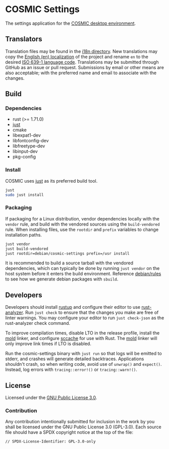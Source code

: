 # COSMIC Settings

The settings application for the [COSMIC desktop environment][cosmic-epoch].

## Translators

Translation files may be found in the [i18n directory](./i18n). New translations may copy the [English (en) localization](./i18n/en) of the project and rename `en` to the desired [ISO 639-1 language code][iso-codes]. Translations may be submitted through GitHub as an issue or pull request. Submissions by email or other means are also acceptable; with the preferred name and email to associate with the changes.

## Build

### Dependencies

- rust (>= 1.71.0)
- [just][just]
- cmake
- libexpat1-dev
- libfontconfig-dev
- libfreetype-dev
- libinput-dev
- pkg-config

### Install

COSMIC uses [just][just] as its preferred build tool.

```sh
just
sudo just install
```

### Packaging

If packaging for a Linux distribution, vendor dependencies locally with the `vendor` rule, and build with the vendored sources using the `build-vendored` rule. When installing files, use the `rootdir` and `prefix` variables to change installation paths.

```sh
just vendor
just build-vendored
just rootdir=debian/cosmic-settings prefix=/usr install
```

It is recommended to build a source tarball with the vendored dependencies, which can typically be done by running `just vendor` on the host system before it enters the build environment. Reference [debian/rules](./debian/rules) to see how we generate debian packages with `sbuild`.

## Developers

Developers should install [rustup][rustup] and configure their editor to use [rust-analyzer][rust-analyzer]. Run `just check` to ensure that the changes you make are free of linter warnings. You may configure your editor to run `just check-json` as the rust-analyzer check command.

To improve compilation times, disable LTO in the release profile, install the [mold][mold] linker, and configure [sccache][sccache] for use with Rust. The [mold][mold] linker will only improve link times if LTO is disabled.

Run the cosmic-settings binary with `just run` so that logs will be emitted to stderr, and crashes will generate detailed backtraces. Applications shouldn't crash, so when writing code, avoid use of `unwrap()` and `expect()`. Instead, log errors with `tracing::error!()` or `tracing::warn!()`.

## License

Licensed under the [GNU Public License 3.0](https://choosealicense.com/licenses/gpl-3.0).

### Contribution

Any contribution intentionally submitted for inclusion in the work by you shall be licensed under the GNU Public License 3.0 (GPL-3.0). Each source file should have a SPDX copyright notice at the top of the file:

```
// SPDX-License-Identifier: GPL-3.0-only
```

[cosmic-epoch]: https://github.com/pop-os/cosmic-epoch
[iso-codes]: https://en.wikipedia.org/wiki/List_of_ISO_639-1_codes
[just]: https://github.com/casey/just
[rustup]: https://rustup.rs/
[rust-analyzer]: https://rust-analyzer.github.io/
[mold]: https://github.com/rui314/mold
[sccache]: https://github.com/mozilla/sccache
